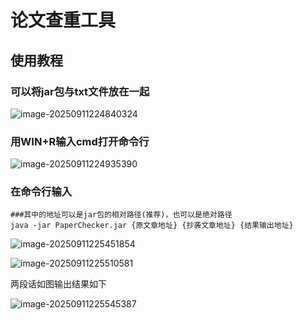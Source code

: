 # 论文查重工具

## 使用教程

### 可以将jar包与txt文件放在一起

![image-20250911224840324](C:\Users\zengxiangen\AppData\Roaming\Typora\typora-user-images\image-20250911224840324.png)

### 用WIN+R输入cmd打开命令行

![image-20250911224935390](C:\Users\zengxiangen\AppData\Roaming\Typora\typora-user-images\image-20250911224935390.png)

### 在命令行输入

```
###其中的地址可以是jar包的相对路径(推荐)，也可以是绝对路径
java -jar PaperChecker.jar {原文章地址} {抄袭文章地址} {结果输出地址}
```

![image-20250911225451854](C:\Users\zengxiangen\AppData\Roaming\Typora\typora-user-images\image-20250911225451854.png)

![image-20250911225510581](C:\Users\zengxiangen\AppData\Roaming\Typora\typora-user-images\image-20250911225510581.png)

两段话如图输出结果如下

![image-20250911225545387](C:\Users\zengxiangen\AppData\Roaming\Typora\typora-user-images\image-20250911225545387.png)